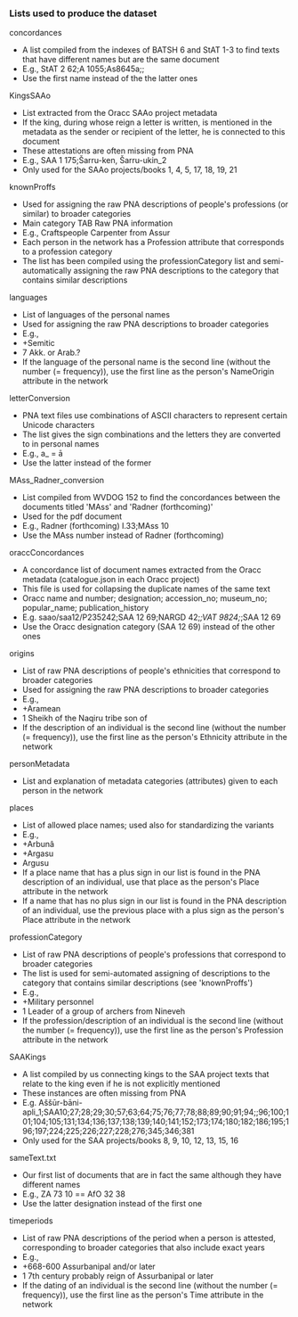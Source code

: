 ### Lists used to produce the dataset

concordances
* A list compiled from the indexes of BATSH 6 and StAT 1-3 to find texts that have different names but are the same document
* E.g., StAT 2 62;A 1055;As8645a;;
* Use the first name instead of the the latter ones

KingsSAAo
* List extracted from the Oracc SAAo project metadata
* If the king, during whose reign a letter is written, is mentioned in the metadata as the sender or recipient of the letter, he is connected to this document
* These attestations are often missing from PNA
* E.g., SAA 1 175;Šarru-ken, Šarru-ukin_2
* Only used for the SAAo projects/books 1, 4, 5, 17, 18, 19, 21

knownProffs
* Used for assigning the raw PNA descriptions of people's professions (or similar) to broader categories
* Main category TAB Raw PNA information
* E.g., Craftspeople	Carpenter from Assur
* Each person in the network has a Profession attribute that corresponds to a profession category
* The list has been compiled using the professionCategory list and semi-automatically assigning the raw PNA descriptions to the category that contains similar descriptions

languages
* List of languages of the personal names
* Used for assigning the raw PNA descriptions to broader categories
* E.g.,
* +Semitic
* 7 Akk. or Arab.?
* If the language of the personal name is the second line (without the number (= frequency)), use the first line as the person's NameOrigin attribute in the network

letterConversion
* PNA text files use combinations of ASCII characters to represent certain Unicode characters
* The list gives the sign combinations and the letters they are converted to in personal names
* E.g., a_ = ā
* Use the latter instead of the former

MAss_Radner_conversion
* List compiled from WVDOG 152 to find the concordances between the documents titled 'MAss' and 'Radner (forthcoming)' 
* Used for the pdf document
* E.g., Radner (forthcoming) I.33;MAss 10
* Use the MAss number instead of Radner (forthcoming)

oraccConcordances
* A concordance list of document names extracted from the Oracc metadata (catalogue.json in each Oracc project)
* This file is used for collapsing the duplicate names of the same text
* Oracc name and number; designation; accession_no; museum_no; popular_name; publication_history
* E.g. saao/saa12/P235242;SAA 12 69;NARGD 42;_;VAT 9824;_;SAA 12 69
* Use the Oracc designation category (SAA 12 69) instead of the other ones

origins
* List of raw PNA descriptions of people's ethnicities that correspond to broader categories
* Used for assigning the raw PNA descriptions to broader categories
* E.g.,
* +Aramean
* 1 Sheikh of the Naqiru tribe son of
* If the description of an individual is the second line (without the number (= frequency)), use the first line as the person's Ethnicity attribute in the network

personMetadata
* List and explanation of metadata categories (attributes) given to each person in the network

places
* List of allowed place names; used also for standardizing the variants
* E.g.,
* +Arbunâ
* +Argasu
* Argusu
* If a place name that has a plus sign in our list is found in the PNA description of an individual, use that place as the person's Place attribute in the network
* If a name that has no plus sign in our list is found in the PNA description of an individual, use the previous place with a plus sign as the person's Place attribute in the network

professionCategory
* List of raw PNA descriptions of people's professions that correspond to broader categories
* The list is used for semi-automated assigning of descriptions to the category that contains similar descriptions (see 'knownProffs')
* E.g.,
* +Military personnel
* 1 Leader of a group of archers from Nineveh
* If the profession/description of an individual is the second line (without the number (= frequency)), use the first line as the person's Profession attribute in the network

SAAKings
* A list compiled by us connecting kings to the SAA project texts that relate to the king even if he is not explicitly mentioned
* These instances are often missing from PNA
* E.g. Aššūr-bāni-apli_1;SAA10;27;28;29;30;57;63;64;75;76;77;78;88;89;90;91;94;;96;100;101;104;105;131;134;136;137;138;139;140;141;152;173;174;180;182;186;195;196;197;224;225;226;227;228;276;345;346;381
* Only used for the SAA projects/books 8, 9, 10, 12, 13, 15, 16

sameText.txt
* Our first list of documents that are in fact the same although they have different names
* E.g., ZA 73 10 == AfO 32 38
* Use the latter designation instead of the first one

timeperiods
* List of raw PNA descriptions of the period when a person is attested, corresponding to broader categories that also include exact years
* E.g.,
* +668-600 Assurbanipal and/or later
* 1 7th century probably reign of Assurbanipal or later
* If the dating of an individual is the second line (without the number (= frequency)), use the first line as the person's Time attribute in the network

